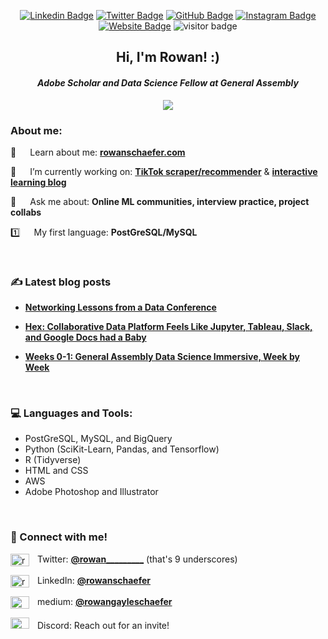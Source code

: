 <div alighn=top>
  
<div align=center>

[![Linkedin Badge](https://img.shields.io/badge/-LinkedIn-0e76a8?style=flat-square&logo=Linkedin&logoColor=white)](https://linkedin.com/in/rowanschaefer)
[![Twitter Badge](https://img.shields.io/badge/-Twitter-00acee?style=flat-square&logo=Twitter&logoColor=white)](https://twitter.com/rowan_________)
[![GitHub Badge](https://img.shields.io/badge/-GitHub-222222?style=flat-square&logo=Github&logoColor=white)](https://www.github.com/rowangayleschaefer)
[![Instagram Badge](https://img.shields.io/badge/-Medium-e4405f?style=flat-square&logo=Mediumm&logoColor=white)](https://medium.com/@rowangayleschaefer)
[![Website Badge](https://img.shields.io/badge/Website-3b5998?style=flat-square&logo=google-chrome&logoColor=white)](https://www.rowanschaefer.cargo.site)
![visitor badge](https://visitor-badge.glitch.me/badge?page_id=rowangayleschaefer.rowangayleschaefer) 
  
<h2>Hi, I'm Rowan! :)</h2>
<h4><i>Adobe Scholar and Data Science Fellow at General Assembly</i></h3>
<img src="https://github.com/rowangayleschaefer/rowangayleschaefer/blob/main/imgs/Screenshot%202022-06-12%20at%208.45.45%20PM.png?raw=true"><br />



  </div>

<p>

<h3>About me:</h3>

📄   Learn about me: [**rowanschaefer.com**](https://www.rowanschaefer.cargo.site)
  
🌱   I’m currently working on: [**TikTok scraper/recommender**](https://github.com/rowangayleschaefer/tiktok_recommender) & [**interactive learning blog**](https://statssos.data.blog)

💬   Ask me about: **Online ML communities, interview practice, project collabs**

1️⃣   My first language: **PostGreSQL/MySQL**

<br /><p>
  

<h3 align="left">✍️ Latest blog posts</h3>
<p align="left">
  
* [**Networking Lessons from a Data Conference**](https://www.linkedin.com/pulse/networking-lessons-from-data-conference-rowan-gayle-schaefer/)
  
* [**Hex: Collaborative Data Platform Feels Like Jupyter, Tableau, Slack, and Google Docs had a Baby**](https://www.linkedin.com/pulse/hex-collaborative-data-platform-feels-like-jupyter-tableau-schaefer/?trackingId=lnaUhN5XSJOs3HZjnbjsog%3D%3D)
  
* [**Weeks 0-1: General Assembly Data Science Immersive, Week by Week**](https://medium.com/@rowangayleschaefer/weeks-0-1-general-assembly-data-science-immersive-week-by-week-a31620a8a3fe)
  
<br /><p>
  
<h3 align="left">💻 Languages and Tools:</h3>
<p align="left"> 
  
* PostGreSQL, MySQL, and BigQuery
* Python (SciKit-Learn, Pandas, and Tensorflow)
* R (Tidyverse)
* HTML and CSS
* AWS
* Adobe Photoshop and Illustrator
  
<br /><p>
  
<h3 align="left">👋 Connect with me!</h3>
<p align="left">
<a href="https://twitter.com/rowan_________" target="blank"><img align="center" src="https://raw.githubusercontent.com/rahuldkjain/github-profile-readme-generator/master/src/images/icons/Social/twitter.svg" alt="rowan_________" height="20" width="30" /></a>  Twitter: <a href='https://twitter.com/rowan_________'><b>@rowan_________</a></b> (that's 9 underscores)<br />
  
<a href="https://linkedin.com/in/rowanschaefer" target="blank"><img align="center" src="https://raw.githubusercontent.com/rahuldkjain/github-profile-readme-generator/master/src/images/icons/Social/linked-in-alt.svg" alt="rowanschaefer" height="20" width="30" /></a>  LinkedIn: <a href="https://www.linkedin/comin/rowanschaefer"><b>@rowanschaefer</b></a><br />
  
<a href="https://medium.com/@rowangayleschaefer" target="blank"><img align="center" src="https://raw.githubusercontent.com/rahuldkjain/github-profile-readme-generator/master/src/images/icons/Social/medium.svg" alt="@rowangayleschaefer" height="20" width="30" /></a>  medium: <a href="https://medium.com/@rowangayleschaefer"><b>@rowangayleschaefer </b></a></a><br />

   <a href="https://discord.com"><img src = "https://logos-world.net/wp-content/uploads/2020/12/Discord-Logo-700x394.png" height="18" width="30"></a>   Discord: Reach out for an invite!



